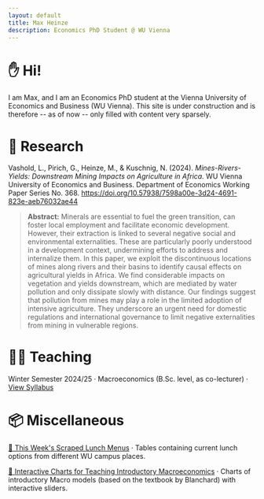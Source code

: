 ```yaml
---
layout: default
title: Max Heinze
description: Economics PhD Student @ WU Vienna
---
```


# ✋ Hi!

I am Max, and I am an Economics PhD student at the Vienna University of Economics and Business (WU Vienna). This site is under construction and is therefore -- as of now -- only filled with content very sparsely.

# 📝 Research

Vashold, L., Pirich, G., Heinze, M., & Kuschnig, N. (2024). _Mines-Rivers-Yields: Downstream Mining Impacts on Agriculture in Africa._ WU Vienna University of Economics and Business. Department of Economics Working Paper Series No. 368. [https://doi.org/10.57938/7598a00e-3d24-4691-823e-aeb76032ae44
](https://doi.org/10.57938/7598a00e-3d24-4691-823e-aeb76032ae44)

> **Abstract:** Minerals are essential to fuel the green transition, can foster local employment and facilitate economic development. However, their extraction is linked to several negative social and environmental externalities. These are particularly poorly understood in a development context, undermining efforts to address and internalize them. In this paper, we exploit the discontinuous locations of mines along rivers and their basins to identify causal effects on agricultural yields in Africa. We find considerable impacts on vegetation and yields downstream, which are mediated by water pollution and only dissipate slowly with distance. Our findings suggest that pollution from mines may play a role in the limited adoption of intensive agriculture. They underscore an urgent need for domestic regulations and international governance to limit negative externalities from mining in vulnerable regions.

# 👨‍🏫 Teaching

Winter Semester 2024/25 · Macroeconomics (B.Sc. level, as co-lecturer) · [View Syllabus](https://vvz.wu.ac.at/cgi-bin/vvz.pl?C=L;I=2398;LV=3;L2=S;L3=S;U=H;S=24W;LANG=EN)


# 📦 Miscellaneous

[🥗 This Week's Scraped Lunch Menus](menu.md) · Tables containing current lunch options from different WU campus places.

[📐 Interactive Charts for Teaching Introductory Macroeconomics](interactivemacro.md) · Charts of introductory Macro models (based on the textbook by Blanchard) with interactive sliders.

